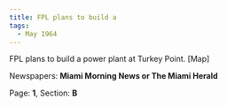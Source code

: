 ```yaml
---  
title: FPL plans to build a  
tags:  
  - May 1964  
---  
```

  
FPL plans to build a power plant at Turkey Point. [Map]  
  
Newspapers: **Miami Morning News or The Miami Herald**  
  
Page: **1**, Section: **B** 
